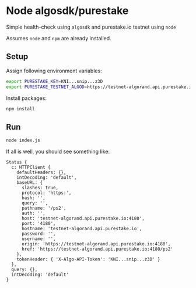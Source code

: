 # Node algosdk/purestake

Simple health-check using `algosdk` and purestake.io testnet using `node`

Assumes `node` and `npm` are already installed.

## Setup

Assign following environment variables:

```bash
export PURESTAKE_KEY=KNI...snip...z3D
export PURESTAKE_TESTNET_ALGOD=https://testnet-algorand.api.purestake.io/ps2
```

Install packages:

```bash
npm install
```

## Run

```bash
node index.js
```

If all is well, you should see something like:

```
Status {
  c: HTTPClient {
    defaultHeaders: {},
    intDecoding: 'default',
    baseURL: {
      slashes: true,
      protocol: 'https:',
      hash: '',
      query: '',
      pathname: '/ps2',
      auth: '',
      host: 'testnet-algorand.api.purestake.io:4180',
      port: '4180',
      hostname: 'testnet-algorand.api.purestake.io',
      password: '',
      username: '',
      origin: 'https://testnet-algorand.api.purestake.io:4180',
      href: 'https://testnet-algorand.api.purestake.io:4180/ps2'
    },
    tokenHeader: { 'X-Algo-API-Token': 'KNI...snip...z3D' }
  },
  query: {},
  intDecoding: 'default'
}
```
